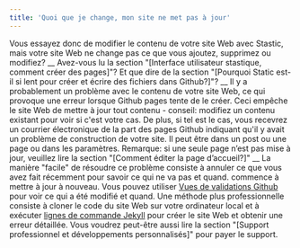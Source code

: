 ```yaml
---
title: 'Quoi que je change, mon site ne met pas à jour'
---
```

Vous essayez donc de modifier le contenu de votre site Web avec Stastic, mais votre site Web ne change pas ce que vous ajoutez, supprimez ou modifiez? __ Avez-vous lu la section "[Interface utilisateur stastique, comment créer des pages]"? Et que dire de la section "[Pourquoi Static est-il si lent pour créer et écrire des fichiers dans Github?]"? __ Il y a probablement un problème avec le contenu de votre site Web, ce qui provoque une erreur lorsque Github pages tente de le créer. Ceci empêche le site Web de mettre à jour tout contenu - conseil: modifiez un contenu existant pour voir si c'est votre cas. De plus, si tel est le cas, vous recevrez un courrier électronique de la part des pages Github indiquant qu'il y avait un problème de construction de votre site. Il peut être dans un post ou une page ou dans les paramètres. Remarque: si une seule page n’est pas mise à jour, veuillez lire la section "[Comment éditer la page d’accueil?]" __ La manière "facile" de résoudre ce problème consiste à annuler ce que vous avez fait récemment pour savoir ce qui ne va pas et quand. commence à mettre à jour à nouveau. Vous pouvez utiliser [Vues de validations Github](https://help.github.com/fr/articles/differences-between-commit-views) pour voir ce qui a été modifié et quand. Une méthode plus professionnelle consiste à cloner le code du site Web sur votre ordinateur local et à exécuter [lignes de commande Jekyll](https://jekyllrb.com/docs/) pour créer le site Web et obtenir une erreur détaillée. Vous voudrez peut-être aussi lire la section "[Support professionnel et développements personnalisés]" pour payer le support.
